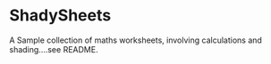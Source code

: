 # ShadySheets
A Sample collection of maths worksheets, involving calculations and shading....see README.
